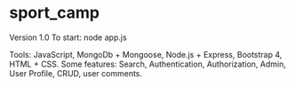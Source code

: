 # sport_camp
Version 1.0
To start: node app.js

Tools: JavaScript, MongoDb + Mongoose, Node.js + Express, Bootstrap 4, HTML + CSS.
Some features: Search, Authentication, Authorization, Admin, User Profile, CRUD, user comments. 

